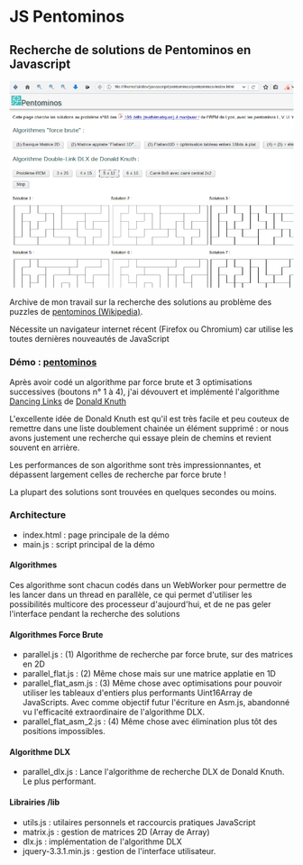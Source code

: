 # JS Pentominos

## Recherche de solutions de Pentominos en Javascript 

![Pentominos Screenshot](img/screenshot-1.png)

Archive de mon travail sur la recherche des solutions au problème des puzzles de [pentominos (Wikipedia)](https://fr.wikipedia.org/wiki/Pentomino).

Nécessite un navigateur internet récent (Firefox ou Chromium) car utilise les toutes dernières nouveautés de JavaScript

### Démo : [pentominos](http://alouali.free.fr/pentominos)

Après avoir codé un algorithme par force brute et 3 optimisations successives (boutons n° 1 à 4), j'ai dévouvert et implémenté l'algorithme [Dancing Links](http://www-cs-faculty.stanford.edu/~knuth/papers/dancing-color.ps.gz) de [Donald Knuth](https://www-cs-faculty.stanford.edu/~knuth/)  

L'excellente idée de Donald Knuth est qu'il est très facile et peu couteux de remettre dans une liste doublement chainée un élément supprimé : or nous avons justement une recherche qui essaye plein de chemins et revient souvent en arrière.

Les performances de son algorithme sont très impressionnantes, et dépassent largement celles de recherche par force brute !

La plupart des solutions sont trouvées en quelques secondes ou moins.

### Architecture

- index.html : page principale de la démo
- main.js : script principal de la démo

#### Algorithmes

Ces algorithme sont chacun codés dans un WebWorker pour permettre de les lancer dans un thread en parallèle, ce qui permet d'utiliser les possibilités multicore des processeur d'aujourd'hui, et de ne pas geler l'interface pendant la recherche des solutions

#### Algorithmes Force Brute

- parallel.js : (1) Algorithme de recherche par force brute, sur des matrices en 2D
- parallel_flat.js : (2) Même chose mais sur une matrice applatie en 1D
- parallel_flat_asm.js : (3) Même chose avec optimisations pour pouvoir utiliser les tableaux d'entiers plus performants Uint16Array de JavaScripts. Avec comme objectif futur l'écriture en Asm.js, abandonné vu l'efficacité extraordinaire de l'algorithme DLX.
- parallel_flat_asm_2.js : (4) Même chose avec élimination plus tôt des positions impossibles.

#### Algorithme DLX

- parallel_dlx.js : Lance l'algorithme de recherche DLX de Donald Knuth. Le plus performant.

#### Librairies /lib

- utils.js : utilaires personnels et raccourcis pratiques JavaScript
- matrix.js : gestion de matrices 2D (Array de Array)
- dlx.js : implémentation de l'algorithme DLX
- jquery-3.3.1.min.js : gestion de l'interface utilisateur.

